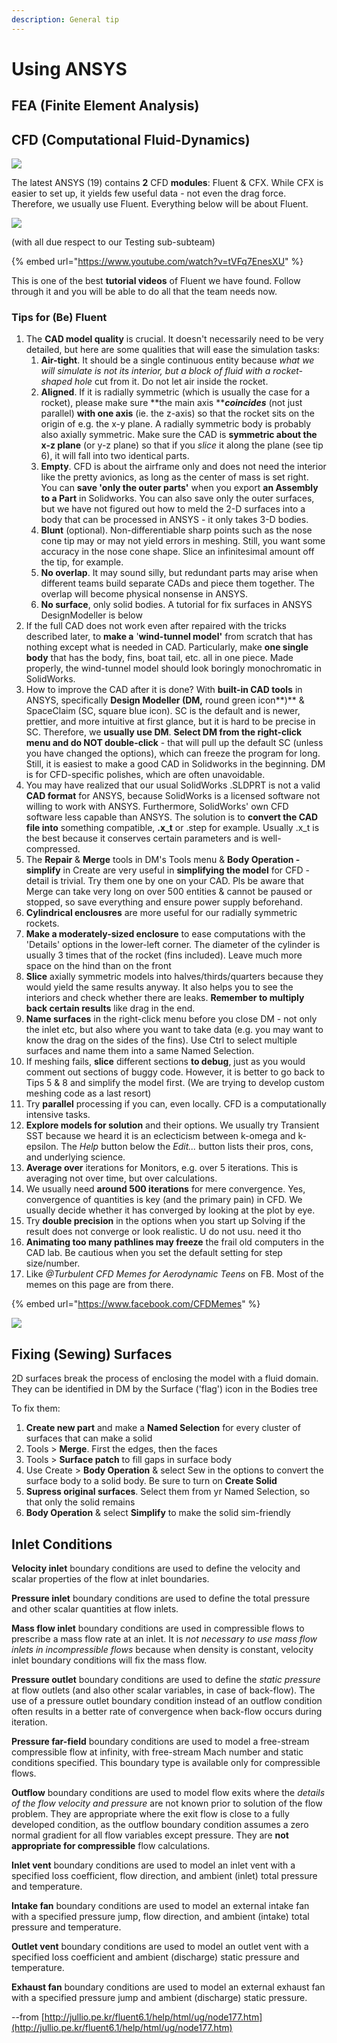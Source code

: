 ```yaml
---
description: General tip
---
```


# Using ANSYS

## FEA (Finite Element Analysis)

## CFD (Computational Fluid-Dynamics)

![](../../.gitbook/assets/19989695\_829713397188027\_1815486438543530461\_n.png)

The latest ANSYS (19) contains **2** CFD **modules**: Fluent & CFX. While CFX is easier to set up, it yields few useful data - not even the drag force. Therefore, we usually use Fluent. Everything below will be about Fluent.

![](../../.gitbook/assets/18238719\_788784077947626\_189882273304562384\_o.png)

(with all due respect to our Testing sub-subteam)

{% embed url="https://www.youtube.com/watch?v=tVFq7EnesXU" %}

This is one of the best **tutorial videos** of Fluent we have found. Follow through it and you will be able to do all that the team needs now.

### Tips for (Be) Fluent

1. The **CAD model quality** is crucial. It doesn't necessarily need to be very detailed, but here are some qualities that will ease the simulation tasks:
   1. **Air-tight**. It should be a single continuous entity because _what we will simulate is not its interior, but a block of fluid with a rocket-shaped hole_ cut from it. Do not let air inside the rocket.
   2. **Aligned**. If it is radially symmetric (which is usually the case for a rocket), please make sure **the main axis **_**coincides**_ (not just parallel) **with one axis** (ie. the z-axis) so that the rocket sits on the origin of e.g. the x-y plane. A radially symmetric body is probably also axially symmetric. Make sure the CAD is **symmetric about the x-z plane** (or y-z plane) so that if you _slice_ it along the plane (see tip 6), it will fall into two identical parts.
   3. **Empty**. CFD is about the airframe only and does not need the interior like the pretty avionics, as long as the center of mass is set right. You can **save 'only the outer parts'** when you export **an Assembly** **to a Part** in Solidworks. You can also save only the outer surfaces, but we have not figured out how to meld the 2-D surfaces into a body that can be processed in ANSYS - it only takes 3-D bodies.
   4. **Blunt** (optional). Non-differentiable sharp points such as the nose cone tip may or may not yield errors in meshing. Still, you want some accuracy in the nose cone shape. Slice an infinitesimal amount off the tip, for example.
   5. **No overlap**. It may sound silly, but redundant parts may arise when different teams build separate CADs and piece them together. The overlap will become physical nonsense in ANSYS.
   6. **No surface**, only solid bodies. A tutorial for fix surfaces in ANSYS DesignModeller is below
2. If the full CAD does not work even after repaired with the tricks described later, to **make a** '**wind-tunnel model'** from scratch that has nothing except what is needed in CAD. Particularly, make **one single body** that has the body, fins, boat tail, etc. all in one piece. Made properly, the wind-tunnel model should look boringly monochromatic in SolidWorks.
3. How to improve the CAD after it is done? With **built-in CAD tools** in ANSYS, specifically **Design Modeller (DM,** round green icon**)** & SpaceClaim (SC, square blue icon). SC is the default and is newer, prettier, and more intuitive at first glance, but it is hard to be precise in SC. Therefore, we **usually use DM**. **Select DM from the right-click menu and do NOT double-click** - that will pull up the default SC (unless you have changed the options), which can freeze the program for long. Still, it is easiest to make a good CAD in Solidworks in the beginning. DM is for CFD-specific polishes, which are often unavoidable.
4. You may have realized that our usual SolidWorks .SLDPRT is not a valid **CAD format** for ANSYS, because SolidWorks is a licensed software not willing to work with ANSYS. Furthermore, SolidWorks' own CFD software less capable than ANSYS. The solution is to **convert the CAD file into** something compatible, **.x\_t** or .step for example. Usually .x\_t is the best because it conserves certain parameters and is well-compressed.
5. The **Repair** & **Merge** tools in DM's Tools menu & **Body Operation - simplify** in Create are very useful in **simplifying the model** for CFD - detail is trivial. Try them one by one on your CAD. Pls be aware that Merge can take very long on over 500 entities & cannot be paused or stopped, so save everything and ensure power supply beforehand.
6. **Cylindrical enclousres** are more useful for our radially symmetric rockets.
7. **Make a moderately-sized enclosure** to ease computations with the 'Details' options in the lower-left corner. The diameter of the cylinder is usually 3 times that of the rocket (fins included). Leave much more space on the hind than on the front
8. **Slice** axially symmetric models into halves/thirds/quarters because they would yield the same results anyway. It also helps you to see the interiors and check whether there are leaks. **Remember to multiply back certain results** like drag in the end.
9. **Name surfaces** in the right-click menu before you close DM - not only the inlet etc, but also where you want to take data (e.g. you may want to know the drag on the sides of the fins). Use Ctrl to select multiple surfaces and name them into a same Named Selection.
10. If meshing fails, **slice** different sections **to debug**, just as you would comment out sections of buggy code. However, it is better to go back to Tips 5 & 8 and simplify the model first. (We are trying to develop custom meshing code as a last resort)
11. Try **parallel** processing if you can, even locally. CFD is a computationally intensive tasks.
12. **Explore models for solution** and their options. We usually try Transient SST because we heard it is an eclecticism between k-omega and k-epsilon. The _Help_ button below the _Edit..._ button lists their pros, cons, and underlying science.
13. **Average over** iterations for Monitors, e.g. over 5 iterations. This is averaging not over time, but over calculations.
14. We usually need **around 500 iterations** for mere convergence. Yes, convergence of quantities is key (and the primary pain) in CFD. We usually decide whether it has converged by looking at the plot by eye.
15. Try **double precision** in the options when you start up Solving if the result does not converge or look realistic. U do not usu. need it tho
16. **Animating too many pathlines may freeze** the frail old computers in the CAD lab. Be cautious when you set the default setting for step size/number.
17. Like _@Turbulent CFD Memes for Aerodynamic Teens_ on FB. Most of the memes on this page are from there.

{% embed url="https://www.facebook.com/CFDMemes" %}

![](../../.gitbook/assets/18424025\_791987614293939\_1903621450240058390\_n.jpg)

## Fixing (Sewing) Surfaces

2D surfaces break the process of enclosing the model with a fluid domain. They can be identified in DM by the Surface ('flag') icon in the Bodies tree

To fix them:

1. **Create new part** and make a **Named Selection** for every cluster of surfaces that can make a solid
2. Tools > **Merge**. First the edges, then the faces
3. Tools > **Surface patch** to fill gaps in surface body
4. Use Create > **Body Operation** & select Sew in the options to convert the surface body to a solid body. Be sure to turn on **Create Solid**
5. **Supress original surfaces**. Select them from yr Named Selection, so that only the solid remains
6. **Body Operation** & select **Simplify** to make the solid sim-friendly

## Inlet Conditions

**Velocity inlet** boundary conditions are used to define the velocity and scalar properties of the flow at inlet boundaries.

**Pressure inlet** boundary conditions are used to define the total pressure and other scalar quantities at flow inlets.

**Mass flow inlet** boundary conditions are used in compressible flows to prescribe a mass flow rate at an inlet. It is _not necessary to use mass flow inlets in incompressible flows_ because when density is constant, velocity inlet boundary conditions will fix the mass flow.

**Pressure outlet** boundary conditions are used to define the _static pressure_ at flow outlets (and also other scalar variables, in case of back-flow). The use of a pressure outlet boundary condition instead of an outflow condition often results in a better rate of convergence when back-flow occurs during iteration.

**Pressure far-field** boundary conditions are used to model a free-stream compressible flow at infinity, with free-stream Mach number and static conditions specified. This boundary type is available only for compressible flows.

**Outflow** boundary conditions are used to model flow exits where the _details of the flow velocity and pressure_ are not known prior to solution of the flow problem. They are appropriate where the exit flow is close to a fully developed condition, as the outflow boundary condition assumes a zero normal gradient for all flow variables except pressure. They are **not appropriate for compressible** flow calculations.

**Inlet vent** boundary conditions are used to model an inlet vent with a specified loss coefficient, flow direction, and ambient (inlet) total pressure and temperature.

**Intake fan** boundary conditions are used to model an external intake fan with a specified pressure jump, flow direction, and ambient (intake) total pressure and temperature.

**Outlet vent** boundary conditions are used to model an outlet vent with a specified loss coefficient and ambient (discharge) static pressure and temperature.

**Exhaust fan** boundary conditions are used to model an external exhaust fan with a specified pressure jump and ambient (discharge) static pressure.

\--from [http://jullio.pe.kr/fluent6.1/help/html/ug/node177.htm](http://jullio.pe.kr/fluent6.1/help/html/ug/node177.htm)
